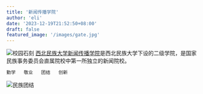 ```yaml
---
title: '新闻传播学院'
author: 'eli'
date: '2023-12-19T21:52:50+08:00'
draft: false
featured_image: '/images/gate.jpg'
---
```

![校园石刻](/images/stone.jpg)
[西北民族大学新闻传播学院](https://www.xbmu.edu.cn/)是西北民族大学下设的二级学院，是国家民族事务委员会直属院校中第一所独立的新闻院校。

```html
勤学   敬业   团结   创新
```

![民族团结](/images/minzu.jpg)